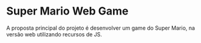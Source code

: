 # Super Mario Web Game
A proposta principal do projeto é desenvolver um game do Super Mario, na versão web utilizando recursos de JS.
